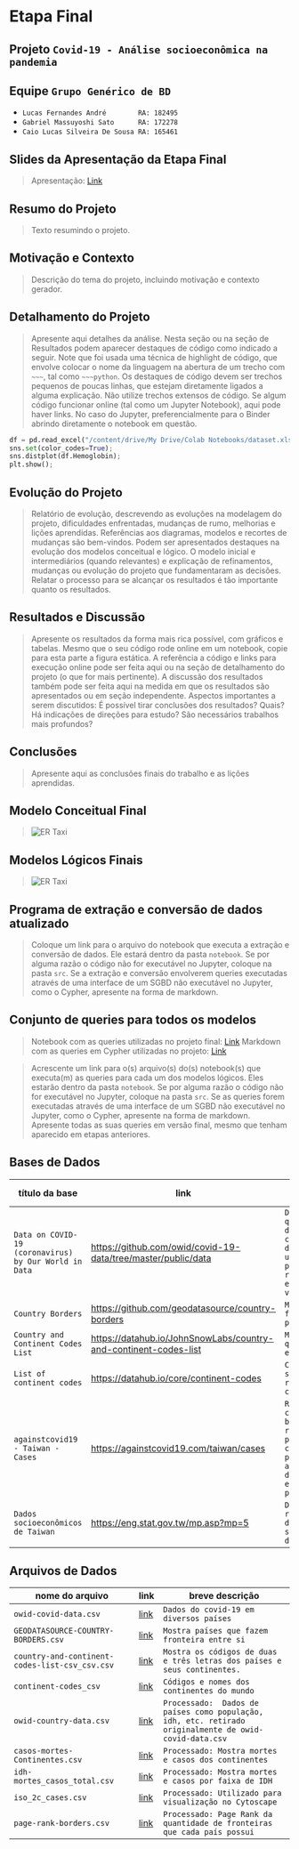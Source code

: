 # Etapa Final

## Projeto `Covid-19 - Análise socioeconômica na pandemia`

## Equipe `Grupo Genérico de BD`
* `Lucas Fernandes André        RA: 182495`
* `Gabriel Massuyoshi Sato      RA: 172278`
* `Caio Lucas Silveira De Sousa RA: 165461`

## Slides da Apresentação da Etapa Final

> Apresentação: [Link](slides/apresentacao.pdf)

## Resumo do Projeto
> Texto resumindo o projeto.

## Motivação e Contexto

> Descrição do tema do projeto, incluindo motivação e contexto gerador.

## Detalhamento do Projeto
> Apresente aqui detalhes da análise. Nesta seção ou na seção de Resultados podem aparecer destaques de código como indicado a seguir. Note que foi usada uma técnica de highlight de código, que envolve colocar o nome da linguagem na abertura de um trecho com `~~~`, tal como `~~~python`.
> Os destaques de código devem ser trechos pequenos de poucas linhas, que estejam diretamente ligados a alguma explicação. Não utilize trechos extensos de código. Se algum código funcionar online (tal como um Jupyter Notebook), aqui pode haver links. No caso do Jupyter, preferencialmente para o Binder abrindo diretamente o notebook em questão.

~~~python
df = pd.read_excel("/content/drive/My Drive/Colab Notebooks/dataset.xlsx");
sns.set(color_codes=True);
sns.distplot(df.Hemoglobin);
plt.show();
~~~

## Evolução do Projeto
> Relatório de evolução, descrevendo as evoluções na modelagem do projeto, dificuldades enfrentadas, mudanças de rumo, melhorias e lições aprendidas. Referências aos diagramas, modelos e recortes de mudanças são bem-vindos.
> Podem ser apresentados destaques na evolução dos modelos conceitual e lógico. O modelo inicial e intermediários (quando relevantes) e explicação de refinamentos, mudanças ou evolução do projeto que fundamentaram as decisões.
> Relatar o processo para se alcançar os resultados é tão importante quanto os resultados.

## Resultados e Discussão
> Apresente os resultados da forma mais rica possível, com gráficos e tabelas. Mesmo que o seu código rode online em um notebook, copie para esta parte a figura estática. A referência a código e links para execução online pode ser feita aqui ou na seção de detalhamento do projeto (o que for mais pertinente).
> A discussão dos resultados também pode ser feita aqui na medida em que os resultados são apresentados ou em seção independente. Aspectos importantes a serem discutidos: É possível tirar conclusões dos resultados? Quais? Há indicações de direções para estudo? São necessários trabalhos mais profundos?

## Conclusões
> Apresente aqui as conclusões finais do trabalho e as lições aprendidas.

## Modelo Conceitual Final
> ![ER Taxi](images/ER2.jpg)

## Modelos Lógicos Finais
> ![ER Taxi](images/modelo_logico_tabelas.png)

## Programa de extração e conversão de dados atualizado

> Coloque um link para o arquivo do notebook que executa a extração e conversão de dados. Ele estará dentro da pasta `notebook`. Se por alguma razão o código não for executável no Jupyter, coloque na pasta `src`. Se a extração e conversão envolverem queries executadas através de uma interface de um SGBD não executável no Jupyter, como o Cypher, apresente na forma de markdown.

## Conjunto de queries para todos os modelos
> Notebook com as queries utilizadas no projeto final: [Link](notebooks/queries.ipynb)
> Markdown com as queries em Cypher utilizadas no projeto: [Link](./src/queriesCypher.md)

> Acrescente um link para o(s) arquivo(s) do(s) notebook(s) que executa(m) as queries para cada um dos modelos lógicos. Eles estarão dentro da pasta `notebook`. Se por alguma razão o código não for executável no Jupyter, coloque na pasta `src`. Se as queries forem executadas através de uma interface de um SGBD não executável no Jupyter, como o Cypher, apresente na forma de markdown.
> Apresente todas as suas queries em versão final, mesmo que tenham aparecido em etapas anteriores.

## Bases de Dados

título da base | link | breve descrição
----- | ----- | -----
`Data on COVID-19 (coronavirus) by Our World in Data` | https://github.com/owid/covid-19-data/tree/master/public/data |  `Dados globais que analisam diversas características da população de um determinado país, como renda, expectativa de vida, etc.`
`Country Borders` | https://github.com/geodatasource/country-borders | `Mostra as fronteiras dos países`
`Country and Continent Codes List` | https://datahub.io/JohnSnowLabs/country-and-continent-codes-list | `Mostra países e qual continente eles pertencem`
`List of continent codes` | https://datahub.io/core/continent-codes | `Continentes e seus respectivos códigos`
`againstcovid19 - Taiwan - Cases` | https://againstcovid19.com/taiwan/cases | `Relação de casos de Taiwan baseado em relações de pessoas, em que cada nó é uma pessoa e cada aresta é o tipo de relação entre as pessoas`
`Dados socioeconômicos de Taiwan` | https://eng.stat.gov.tw/mp.asp?mp=5 | `Database relacionado aos dados socioeconômicos de Taiwan.`


## Arquivos de Dados

nome do arquivo | link | breve descrição
----- | ----- | -----
`owid-covid-data.csv` | [link](data/externo/owid-covid-data.csv) | `Dados do covid-19 em diversos países`
`GEODATASOURCE-COUNTRY-BORDERS.csv` | [link](data/externo/GEODATASOURCE-COUNTRY-BORDERS.csv) | `Mostra países que fazem fronteira entre si`
`country-and-continent-codes-list-csv_csv.csv` | [link](data/externo/country-and-continent-codes-list-csv_csv.csv) | `Mostra os códigos de duas e três letras dos países e seus continentes.`
`continent-codes_csv` | [link](data/externo/continent-codes_csv.csv) | `Códigos e nomes dos continentes do mundo`
`owid-country-data.csv`| [link](data/processado/owid-country-data.csv) | `Processado:  Dados de países como população, idh, etc. retirado originalmente de owid-covid-data.csv`
`casos-mortes-Continentes.csv` | [link](data/processado/casos-mortes-Continentes.csv) | `Processado: Mostra mortes e casos dos continentes`
`idh-mortes_casos_total.csv` | [link](data/processado/idh-mortes_casos_total.csv) | `Processado: Mostra mortes e casos por faixa de IDH`
`iso_2c_cases.csv` | [link](data/processado/iso_2c_cases.csv) | `Processado: Utilizado para visualização no Cytoscape`
`page-rank-borders.csv` | [link](data/processado/page-rank-borders.csv) | `Processado: Page Rank da quantidade de fronteiras que cada país possui`
